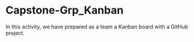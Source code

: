 # Capstone-Grp_Kanban
In this activity, we have prepared as a team a Kanban board with a GitHub project. 
